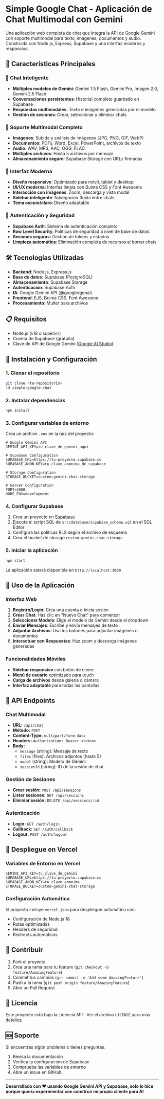 # Simple Google Chat - Aplicación de Chat Multimodal con Gemini

Una aplicación web completa de chat que integra la API de Google Gemini con soporte multimodal para texto, imágenes, documentos y audio. Construida con Node.js, Express, Supabase y una interfaz moderna y responsiva.

## 🚀 Características Principales

### 💬 Chat Inteligente
- **Múltiples modelos de Gemini**: Gemini 1.5 Flash, Gemini Pro, Imagen 2.0, Gemini 2.5 Flash
- **Conversaciones persistentes**: Historial completo guardado en Supabase
- **Respuestas multimodales**: Texto e imágenes generadas por el modelo
- **Gestión de sesiones**: Crear, seleccionar y eliminar chats

### 📁 Soporte Multimodal Completo
- **Imágenes**: Subida y análisis de imágenes (JPG, PNG, GIF, WebP)
- **Documentos**: PDFs, Word, Excel, PowerPoint, archivos de texto
- **Audio**: WAV, MP3, AAC, OGG, FLAC
- **Múltiples archivos**: Hasta 5 archivos por mensaje
- **Almacenamiento seguro**: Supabase Storage con URLs firmadas

### 🎨 Interfaz Moderna
- **Diseño responsivo**: Optimizado para móvil, tablet y desktop
- **UI/UX moderna**: Interfaz limpia con Bulma CSS y Font Awesome
- **Interacción con imágenes**: Zoom, descarga y vista modal
- **Sidebar inteligente**: Navegación fluida entre chats
- **Tema oscuro/claro**: Diseño adaptable

### 🔐 Autenticación y Seguridad
- **Supabase Auth**: Sistema de autenticación completo
- **Row Level Security**: Políticas de seguridad a nivel de base de datos
- **Sesiones seguras**: Gestión de tokens y estados
- **Limpieza automática**: Eliminación completa de recursos al borrar chats

## 🛠️ Tecnologías Utilizadas

- **Backend**: Node.js, Express.js
- **Base de datos**: Supabase (PostgreSQL)
- **Almacenamiento**: Supabase Storage
- **Autenticación**: Supabase Auth
- **IA**: Google Gemini API (@google/genai)
- **Frontend**: EJS, Bulma CSS, Font Awesome
- **Procesamiento**: Multer para archivos

## 📋 Requisitos

- Node.js (v18 o superior)
- Cuenta de Supabase (gratuita)
- Clave de API de Google Gemini ([Google AI Studio](https://aistudio.google.com/))

## 🚀 Instalación y Configuración

### 1. Clonar el repositorio
```bash
git clone <tu-repositorio>
cd simple-google-chat
```

### 2. Instalar dependencias
```bash
npm install
```

### 3. Configurar variables de entorno
Crea un archivo `.env` en la raíz del proyecto:

```env
# Google Gemini API
GEMINI_API_KEY=tu_clave_de_gemini_aqui

# Supabase Configuration
SUPABASE_URL=https://tu-proyecto.supabase.co
SUPABASE_ANON_KEY=tu_clave_anonima_de_supabase

# Storage Configuration
STORAGE_BUCKET=custom-gemini-chat-storage

# Server Configuration
PORT=3000
NODE_ENV=development
```

### 4. Configurar Supabase

1. Crea un proyecto en [Supabase](https://supabase.com/)
2. Ejecuta el script SQL de `src/database/supabase_schema.sql` en el SQL Editor
3. Configura las políticas RLS según el archivo de esquema
4. Crea el bucket de storage `custom-gemini-chat-storage`

### 5. Iniciar la aplicación
```bash
npm start
```

La aplicación estará disponible en `http://localhost:3000`

## 📖 Uso de la Aplicación

### Interfaz Web
1. **Registro/Login**: Crea una cuenta o inicia sesión
2. **Crear Chat**: Haz clic en "Nuevo Chat" para comenzar
3. **Seleccionar Modelo**: Elige el modelo de Gemini desde el dropdown
4. **Enviar Mensajes**: Escribe y envía mensajes de texto
5. **Adjuntar Archivos**: Usa los botones para adjuntar imágenes o documentos
6. **Interactuar con Respuestas**: Haz zoom y descarga imágenes generadas

### Funcionalidades Móviles
- **Sidebar responsivo** con botón de cierre
- **Menú de usuario** optimizado para touch
- **Carga de archivos** desde galería o cámara
- **Interfaz adaptable** para todas las pantallas

## 🔌 API Endpoints

### Chat Multimodal
- **URL:** `/api/chat`
- **Método:** `POST`
- **Content-Type:** `multipart/form-data`
- **Headers:** `Authorization: Bearer <token>`
- **Body:**
  - `message` (string): Mensaje de texto
  - `files` (files): Archivos adjuntos (hasta 5)
  - `model` (string): Modelo de Gemini
  - `sessionId` (string): ID de la sesión de chat

### Gestión de Sesiones
- **Crear sesión:** `POST /api/sessions`
- **Listar sesiones:** `GET /api/sessions`
- **Eliminar sesión:** `DELETE /api/sessions/:id`

### Autenticación
- **Login:** `GET /auth/login`
- **Callback:** `GET /auth/callback`
- **Logout:** `POST /auth/logout`

## 🚀 Despliegue en Vercel

### Variables de Entorno en Vercel
```env
GEMINI_API_KEY=tu_clave_de_gemini
SUPABASE_URL=https://tu-proyecto.supabase.co
SUPABASE_ANON_KEY=tu_clave_anonima
STORAGE_BUCKET=custom-gemini-chat-storage
```

### Configuración Automática
El proyecto incluye `vercel.json` para despliegue automático con:
- Configuración de Node.js 18
- Rutas optimizadas
- Headers de seguridad
- Redirects automáticos

## 🤝 Contribuir

1. Fork el proyecto
2. Crea una rama para tu feature (`git checkout -b feature/AmazingFeature`)
3. Commit tus cambios (`git commit -m 'Add some AmazingFeature'`)
4. Push a la rama (`git push origin feature/AmazingFeature`)
5. Abre un Pull Request

## 📄 Licencia

Este proyecto está bajo la Licencia MIT. Ver el archivo `LICENSE` para más detalles.

## 🆘 Soporte

Si encuentras algún problema o tienes preguntas:
1. Revisa la documentación
2. Verifica la configuración de Supabase
3. Comprueba las variables de entorno
4. Abre un issue en GitHub

---

**Desarrollado con ❤️ usando Google Gemini API y Supabase, solo lo hice porque quería experimentar con construir mi propio cliente para AI**
